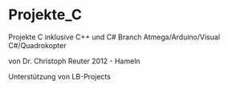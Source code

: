 Projekte_C
==========

Projekte C inklusive C++ und C#
Branch Atmega/Arduino/Visual C#/Quadrokopter

von Dr. Christoph Reuter 2012 - Hameln

Unterstützung von LB-Projects

